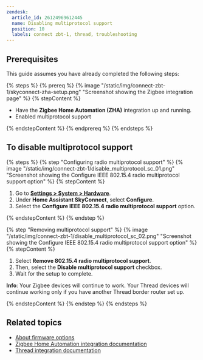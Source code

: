 ```yaml
---
zendesk:
  article_id: 26124969612445
  name: Disabling multiprotocol support
  position: 10
  labels: connect zbt-1, thread, troubleshooting
---
```


## Prerequisites

This guide assumes you have already completed the following steps:

{% steps %}
{% prereq %}
{% image "/static/img/connect-zbt-1/skyconnect-zha-setup.png" "Screenshot showing the Zigbee integration page" %}
{% stepContent %}

- Have the **Zigbee Home Automation (ZHA)** integration up and running.
- Enabled multiprotocol support

{% endstepContent %}
{% endprereq %}
{% endsteps %}

## To disable multiprotocol support

{% steps %}
{% step "Configuring radio multiprotocol support" %}
{% image "/static/img/connect-zbt-1/disable_multiprotocol_sc_01.png" "Screenshot showing the Configure IEEE 802.15.4 radio multiprotocol support option" %}
{% stepContent %}

1. Go to **[Settings > System > Hardware](https://my.home-assistant.io/redirect/hardware/)**.
2. Under **Home Assistant SkyConnect**, select **Configure**.
3. Select the **Configure IEEE 802.15.4 radio multiprotocol support** option.

{% endstepContent %}
{% endstep %}

{% step "Removing multiprotocol support" %}
{% image "/static/img/connect-zbt-1/disable_multiprotocol_sc_02.png" "Screenshot showing the Configure IEEE 802.15.4 radio multiprotocol support option" %}
{% stepContent %}

1. Select **Remove 802.15.4 radio multiprotocol support**.
2. Then, select the **Disable multiprotocol support** checkbox.
3. Wait for the setup to complete.

**Info**: Your Zigbee devices will continue to work. Your Thread devices will continue working only if you have another Thread border router set up.

{% endstepContent %}
{% endstep %}
{% endsteps %}

## Related topics

- [About firmware options](/hc/en-us/articles/26124493529117)
- [Zigbee Home Automation integration documentation](https://www.home-assistant.io/integrations/zha/)
- [Thread integration documentation](https://www.home-assistant.io/integrations/thread/)
